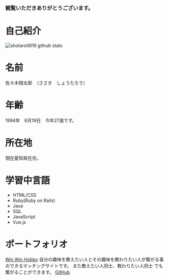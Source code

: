 ### 観覧いただきありがとうございます。

# 自己紹介

![shotaro0619 github stats](https://github-readme-stats.vercel.app/api?username=shotaro0619)

# 名前
佐々木翔太郎　（ささき　しょうたろう）

# 年齢
1994年　6月19日　今年27歳です。

# 所在地
現在愛知県在住。

# 学習中言語
- HTML/CSS
- Ruby(Ruby on Rails)
- Java
- SQL
- JavaScript
- Vue.js

# ポートフォリオ
[Win Win Hobby](https://win-win-hobby.com/)
 自分の趣味を教えたい人とその趣味を教わりたい人が繋がる事のできるマッチングサイトです。 また教えたい人同士、教わりたい人同士 でも繋がることができます。
[GitHub](https://github.com/shotaro0619/pf-win-win-hobby)

<!-- **shotaro0619/shotaro0619** is a ✨ _special_ ✨ repository because its `README.md` (this file) appears on your GitHub profile.

Here are some ideas to get you started:

- 🔭 I’m currently working on ...
- 🌱 I’m currently learning ...
- 👯 I’m looking to collaborate on ...
- 🤔 I’m looking for help with ...
- 💬 Ask me about ...
- 📫 How to reach me: ...
- 😄 Pronouns: ...
- ⚡ Fun fact: ...
 -->

